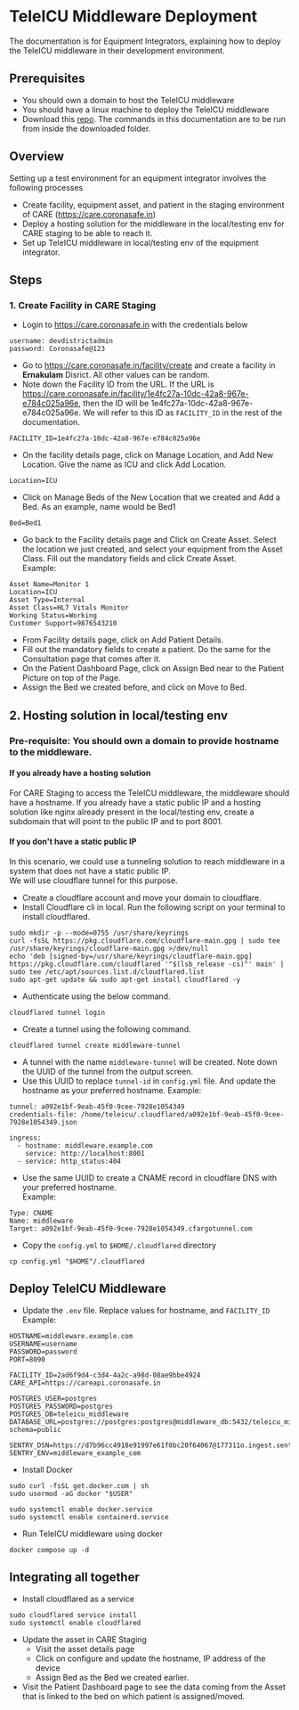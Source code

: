 # TeleICU Middleware Deployment 
The documentation is for Equipment Integrators, explaining how to deploy the TeleICU middleware in their development
environment.


## Prerequisites
 - You should own a domain to host the TeleICU middleware
 - You should have a linux machine to deploy the TeleICU middleware
 - Download this [repo](https://github.com/coronasafe/teleicu_middleware_template). The commands in this documentation are
to be run from inside the downloaded folder.

## Overview
Setting up a test environment for an equipment integrator involves the following processes
- Create facility, equipment asset, and patient in the staging environment of CARE (https://care.coronasafe.in)
- Deploy a hosting solution for the middleware in the local/testing env for CARE staging to be able to reach it.
- Set up TeleICU middleware in local/testing env of the equipment integrator.

## Steps
### 1. Create Facility in CARE Staging
- Login to https://care.coronasafe.in with the credentials below 
``` 
username: devdistrictadmin
password: Coronasafe@123 
```
- Go to https://care.coronasafe.in/facility/create and create a facility in **Ernakulam** Disrict. All other values can be
random.
- Note down the Facility ID from the URL. If the URL is 
https://care.coronasafe.in/facility/1e4fc27a-10dc-42a8-967e-e784c025a96e, then the ID will be 
1e4fc27a-10dc-42a8-967e-e784c025a96e. We will refer to this ID as `FACILITY_ID` in the rest of the documentation.
```
FACILITY_ID=1e4fc27a-10dc-42a8-967e-e784c025a96e
```
- On the facility details page, click on Manage Location, and Add New Location. Give the name as ICU and click Add Location.
```
Location=ICU
```
- Click on Manage Beds of the New Location that we created and Add a Bed. As an example, name would be Bed1

```
Bed=Bed1
```
- Go back to the Facility details page and Click on Create Asset. Select the location we just created, and select your
equipment from the Asset Class. Fill out the mandatory fields and click Create Asset.  
Example:
```
Asset Name=Monitor 1
Location=ICU
Asset Type=Internal
Asset Class=HL7 Vitals Monitor
Working Status=Working
Customer Support=9876543210 
```
- From Facility details page, click on Add Patient Details.
- Fill out the mandatory fields to create a patient. Do the same for the Consultation page that comes after it.
- On the Patient Dashboard Page, click on Assign Bed near to the Patient Picture on top of the Page.
- Assign the Bed we created before, and click on Move to Bed.

## 2. Hosting solution in local/testing env
### Pre-requisite: You should own a domain to provide hostname to the middleware.

#### If you already have a hosting solution
For CARE Staging to access the TeleICU middleware, the middleware should have a hostname. If you already have a static 
public IP and a hosting solution like nginx already present in the local/testing env, create a subdomain that will 
point to the public IP and to port 8001.

#### If you don't have a static public IP
In this scenario, we could use a tunneling solution to reach middleware in a system that does not have a static public 
IP.  
We will use cloudflare tunnel for this purpose.
- Create a cloudflare account and move your domain to cloudflare.
- Install Cloudflare cli in local. Run the following script on your terminal to install cloudflared.
```
sudo mkdir -p --mode=0755 /usr/share/keyrings
curl -fsSL https://pkg.cloudflare.com/cloudflare-main.gpg | sudo tee /usr/share/keyrings/cloudflare-main.gpg >/dev/null
echo 'deb [signed-by=/usr/share/keyrings/cloudflare-main.gpg] https://pkg.cloudflare.com/cloudflared '"$(lsb_release -cs)"' main' | sudo tee /etc/apt/sources.list.d/cloudflared.list
sudo apt-get update && sudo apt-get install cloudflared -y
```
- Authenticate using the below command.
```
cloudflared tunnel login
```
- Create a tunnel using the following command.
```
cloudflared tunnel create middleware-tunnel
```
- A tunnel with the name `middleware-tunnel` will be created. Note down the UUID of the tunnel from the output screen.
- Use this UUID to replace `tunnel-id` in `config.yml` file. And update the hostname as your preferred hostname. 
Example:
```
tunnel: a092e1bf-9eab-45f0-9cee-7928e1054349
credentials-file: /home/teleicu/.cloudflared/a092e1bf-9eab-45f0-9cee-7928e1054349.json

ingress:
  - hostname: middleware.example.com
    service: http://localhost:8001
  - service: http_status:404
```
- Use the same UUID to create a CNAME record in cloudflare DNS with your preferred hostname.  
Example:
```
Type: CNAME
Name: middleware
Target: a092e1bf-9eab-45f0-9cee-7928e1054349.cfargotunnel.com
```
- Copy the `config.yml` to `$HOME/.cloudflared` directory
```
cp config.yml "$HOME"/.cloudflared
```

## Deploy TeleICU Middleware
- Update the `.env` file. Replace values for hostname, and `FACILITY_ID`
Example:
```
HOSTNAME=middleware.example.com
USERNAME=username
PASSWORD=password
PORT=8090

FACILITY_ID=2ad6f9d4-c3d4-4a2c-a98d-08ae9bbe4924
CARE_API=https://careapi.coronasafe.in

POSTGRES_USER=postgres
POSTGRES_PASSWORD=postgres
POSTGRES_DB=teleicu_middleware
DATABASE_URL=postgres://postgres:postgres@middleware_db:5432/teleicu_middleware?schema=public

SENTRY_DSN=https://d7b96cc4918e91997e61f0bc20f64067@177311o.ingest.sentry.io/6584654
SENTRY_ENV=middleware_example_com
```
- Install Docker
```
sudo curl -fsSL get.docker.com | sh
sudo usermod -aG docker "$USER"

sudo systemctl enable docker.service
sudo systemctl enable containerd.service
```
- Run TeleICU middleware using docker
```
docker compose up -d
```

## Integrating all together
- Install cloudflared as a service
```
sudo cloudflared service install
sudo systemctl enable cloudflared
```
- Update the asset in CARE Staging
  - Visit the asset details page
  - Click on configure and update the hostname, IP address of the device
  - Assign Bed as the Bed we created earlier.
- Visit the Patient Dashboard page to see the data coming from the Asset that is linked to the bed on which patient is 
assigned/moved.
